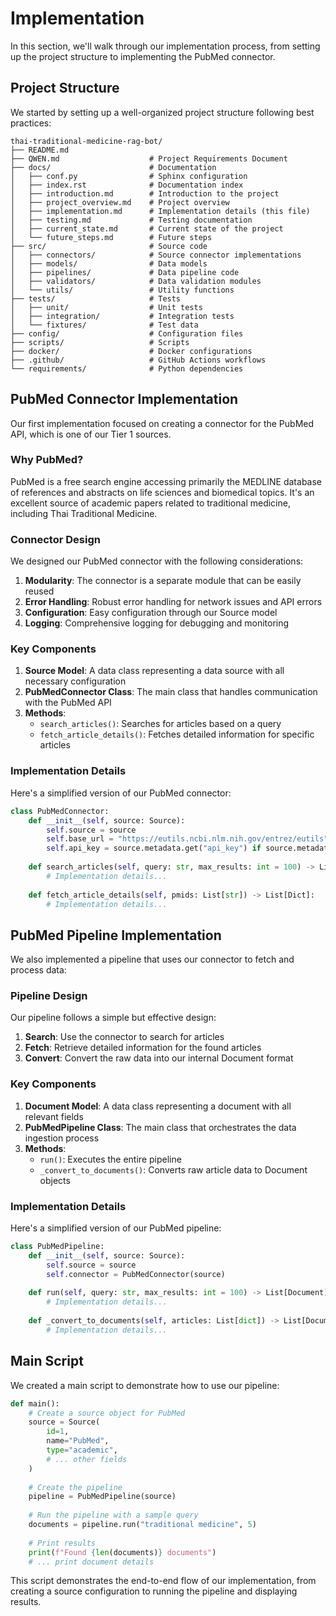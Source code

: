 # Implementation

In this section, we'll walk through our implementation process, from setting up the project structure to implementing the PubMed connector.

## Project Structure

We started by setting up a well-organized project structure following best practices:

```
thai-traditional-medicine-rag-bot/
├── README.md
├── QWEN.md                    # Project Requirements Document
├── docs/                      # Documentation
│   ├── conf.py                # Sphinx configuration
│   ├── index.rst              # Documentation index
│   ├── introduction.md        # Introduction to the project
│   ├── project_overview.md    # Project overview
│   ├── implementation.md      # Implementation details (this file)
│   ├── testing.md             # Testing documentation
│   ├── current_state.md       # Current state of the project
│   └── future_steps.md        # Future steps
├── src/                       # Source code
│   ├── connectors/            # Source connector implementations
│   ├── models/                # Data models
│   ├── pipelines/             # Data pipeline code
│   ├── validators/            # Data validation modules
│   └── utils/                 # Utility functions
├── tests/                     # Tests
│   ├── unit/                  # Unit tests
│   ├── integration/           # Integration tests
│   └── fixtures/              # Test data
├── config/                    # Configuration files
├── scripts/                   # Scripts
├── docker/                    # Docker configurations
├── .github/                   # GitHub Actions workflows
└── requirements/              # Python dependencies
```

## PubMed Connector Implementation

Our first implementation focused on creating a connector for the PubMed API, which is one of our Tier 1 sources.

### Why PubMed?

PubMed is a free search engine accessing primarily the MEDLINE database of references and abstracts on life sciences and biomedical topics. It's an excellent source of academic papers related to traditional medicine, including Thai Traditional Medicine.

### Connector Design

We designed our PubMed connector with the following considerations:

1. **Modularity**: The connector is a separate module that can be easily reused
2. **Error Handling**: Robust error handling for network issues and API errors
3. **Configuration**: Easy configuration through our Source model
4. **Logging**: Comprehensive logging for debugging and monitoring

### Key Components

1. **Source Model**: A data class representing a data source with all necessary configuration
2. **PubMedConnector Class**: The main class that handles communication with the PubMed API
3. **Methods**:
   - `search_articles()`: Searches for articles based on a query
   - `fetch_article_details()`: Fetches detailed information for specific articles

### Implementation Details

Here's a simplified version of our PubMed connector:

```python
class PubMedConnector:
    def __init__(self, source: Source):
        self.source = source
        self.base_url = "https://eutils.ncbi.nlm.nih.gov/entrez/eutils"
        self.api_key = source.metadata.get("api_key") if source.metadata else None
        
    def search_articles(self, query: str, max_results: int = 100) -> List[str]:
        # Implementation details...
        
    def fetch_article_details(self, pmids: List[str]) -> List[Dict]:
        # Implementation details...
```

## PubMed Pipeline Implementation

We also implemented a pipeline that uses our connector to fetch and process data:

### Pipeline Design

Our pipeline follows a simple but effective design:

1. **Search**: Use the connector to search for articles
2. **Fetch**: Retrieve detailed information for the found articles
3. **Convert**: Convert the raw data into our internal Document format

### Key Components

1. **Document Model**: A data class representing a document with all relevant fields
2. **PubMedPipeline Class**: The main class that orchestrates the data ingestion process
3. **Methods**:
   - `run()`: Executes the entire pipeline
   - `_convert_to_documents()`: Converts raw article data to Document objects

### Implementation Details

Here's a simplified version of our PubMed pipeline:

```python
class PubMedPipeline:
    def __init__(self, source: Source):
        self.source = source
        self.connector = PubMedConnector(source)
        
    def run(self, query: str, max_results: int = 100) -> List[Document]:
        # Implementation details...
        
    def _convert_to_documents(self, articles: List[dict]) -> List[Document]:
        # Implementation details...
```

## Main Script

We created a main script to demonstrate how to use our pipeline:

```python
def main():
    # Create a source object for PubMed
    source = Source(
        id=1,
        name="PubMed",
        type="academic",
        # ... other fields
    )
    
    # Create the pipeline
    pipeline = PubMedPipeline(source)
    
    # Run the pipeline with a sample query
    documents = pipeline.run("traditional medicine", 5)
    
    # Print results
    print(f"Found {len(documents)} documents")
    # ... print document details
```

This script demonstrates the end-to-end flow of our implementation, from creating a source configuration to running the pipeline and displaying results.